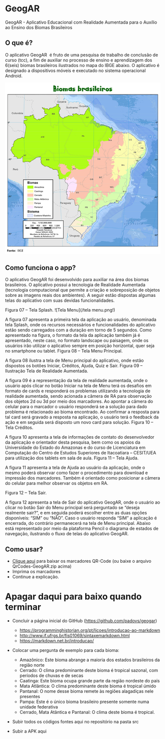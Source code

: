 # GeogAR
GeogAR - Aplicativo Educacional com Realidade Aumentada para o Auxílio ao Ensino dos Biomas Brasileiros

## O que é?

O aplicativo GeogAR  é fruto de uma pesquisa de trabalho de conclusão de curso (tcc),  a fim de auxiliar no processo de ensino e aprendizagem  dos 6(seis) biomas brasileiros ilustrados no mapa do IBGE abaixo. O aplicativo é designado a dispositivos móveis e executado no sistema operacional Android.

![Biomas Brasileiros](/mapa_biomas-brasil.jpg "Fonte: IBGE")

## Como funciona o app?
O aplicativo GeogAR foi desenvolvido para auxiliar na área dos biomas brasileiros. O aplicativo possui a tecnologia de Realidade Aumentada (tecnologia computacional que permite a criação e sobreposição de objetos sobre as imagens reais dos ambientes). A seguir estão dispostas algumas telas do aplicativo com suas devidas funcionalidades.

Figura 07 – Tela Splash.
![Tela Menu](/tela menu.png!)

 
A figura 07 apresenta a primeira tela da aplicação ao usuário, denominada tela Splash, onde os recursos necessários e funcionalidades do aplicativo estão sendo carregados com a duração em torno de 5 segundos. Como apresentado na figura, o formato da tela da aplicação também já é apresentado, neste caso, no formato landscape ou paisagem, onde os usuários irão utilizar o aplicativo sempre em posição horizontal, quer seja no smartphone ou tablet.
Figura 08 – Tela Menu Principal.
 
A figura 08 ilustra a tela de Menu principal do aplicativo, onde estão dispostos os botões Iniciar, Créditos, Ajuda, Quiz e Sair.
Figura 09 – Ilustração Tela de Realidade Aumentada.
  
A figura 09 é a representação da tela de realidade aumentada, onde o usuário após clicar no botão Iniciar na tela de Menu terá os desafios em formato de cards e responderá os problemas utilizando a tecnologia de realidade aumentada, sendo acionada a câmera de RA para observação dos objetos 2d ou 3d por meio dos marcadores. Ao apontar a câmera do celular para o marcador o usuário responderá se a solução para dado problema é relacionado ao bioma encontrado. Ao confirmar a resposta para tal card será gravado a resposta na aplicação, o usuário terá o feedback da ação e em seguida será disposto um novo card para solução.
Figura 10 – Tela Créditos.
 
A figura 10 apresenta a tela de informações de contato do desenvolvedor da aplicação e orientador desta pesquisa, bem como os apoios da Universidade do Estado do Amazonas e do curso de Licenciatura em Computação do Centro de Estudos Superiores de Itacoatiara – CESIT/UEA para utilização dos tablets em sala de aula.
Figura 11 – Tela Ajuda.
 
A figura 11 apresenta a tela de Ajuda ao usuário da aplicação, onde o mesmo poderá observar como fazer o procedimento para download e impressão dos marcadores. Também é orientado como posicionar a câmera do celular para melhor observar os objetos em RA. 

Figura 12 – Tela Sair.
 
A figura 12 apresenta a tela de Sair do aplicativo GeogAR, onde o usuário ao clicar no botão Sair do Menu principal será perguntado se “deseja realmente sair?”, e em seguida poderá escolher entre as duas opções disponíveis: “SIM” ou “NÂO”. Caso o usuário responda “SIM” a aplicação é encerrada, do contrário permanecerá na tela de Menu principal.
Abaixo está representado por meio da plataforma Pencil o diagrama de estados de navegação, ilustrando o fluxo de telas do aplicativo GeogAR. 


## Como usar?

* [Clique aqui](https://github.com/padovs/geogar/raw/main/QrCodes-GeogAR.zip) para baixar os marcadores QR-Code (ou baixe o arquivo QrCodes-GeogAR.zip acima)
* Imprima os marcadores
* Continue a explicação.

# Apagar daqui para baixo quando terminar

* Concluir a página inicial do GitHub (https://github.com/padovs/geogar)
  - https://programminghistorian.org/pt/licoes/introducao-ao-markdown
  - http://www.if.ufrgs.br/fis01069/sintaxemarkdown.html
  - https://markdown.net.br/introducao/

* Colocar uma pergunta de exemplo para cada bioma:
  - Amazônico: Este bioma abrange a maioria dos estados brasileiros da região norte
  - Cerrado: O clima predominante deste bioma é tropical sazonal, com períodos de chuvas e de secas
  - Caatinga: Este bioma ocupa grande parte da região nordeste do país
  - Mata Atlântica: O clima predominante deste bioma é tropical úmido
  - Pantanal: O nome desse bioma remete às regiões alagadiças nele presentes
  - Pampa: Este é o único bioma brasileiro presente somente numa unidade federativa
  - Cerrado, Mata Atântica e Pantanal: O clima deste bioma é tropical.
* Subir todos os códigos fontes aqui no repositório na pasta src
* Subir a APK aqui
